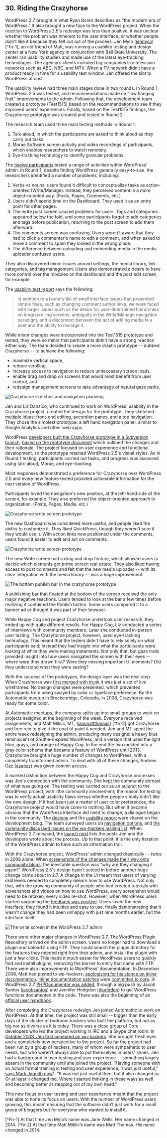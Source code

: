

## 30. Riding the Crazyhorse

WordPress 2.7 brought in what Ryan Boren describes as “the modern era of WordPress.” It also brought a new face to the WordPress project. When the reaction to WordPress 2.5's redesign was less than positive, it was unclear whether the problem was inherent to the user interface, or whether people didn’t like it because they felt cut out of the process. Jen Mylo ([jenmylo](http://profiles.wordpress.org/jenmylo)) [^fn-1], an old friend of Matt, was running a usability testing and design center at a New York agency in conjunction with Ball State University. The center ran usability studies and made use of the latest eye-tracking technologies. The agency’s clients included big companies like television networks such as ABC, NBC, and MTV. When a TV network didn’t have a product ready in time for a usability test window, Jen offered the slot to WordPress at cost. 

The usability review had three main stages done in two rounds. In Round 1, WordPress 2.5 was tested, and recommendations made on "low hanging fruit" improvements to the admin. Following that, the development team created a prototype (Test1515) based on the recommendations to see if they improved users' experiences. Finally, based on the Test1515 findings, the Crazyhorse prototype was created and tested in Round 2.

The research team used three main testing methods in Round 1:

1. Talk-aloud, in which the participants are asked to think aloud as they carry out tasks.
2. Morae Software screen activity and video recordings of participants, which enables researchers to watch remotely.
3. Eye-tracking technology to identify granular problems.

The [twelve participants](http://en.blog.wordpress.com/2008/05/20/new-york-usability-testing/) tested a range of activities within WordPress' admin. In Round 1, despite finding WordPress generally easy-to-use, the researchers identified a number of problems, including:

1. Verbs vs nouns: users found it difficult to conceptualize tasks as action-oriented (Write/Manage). Instead, they perceived content in a more object-oriented way. (Posts, Pages, Comments, etc.)
2. Users didn't spend time on the Dashboard. They used it as an entry point for other pages.
3. The write post screen caused problems for users. Tags and categories appeared below the fold, and some participants forgot to add categories and tags before publication, returning to the post screen to add them afterward. 
4. The comments screen was confusing. Users weren't aware that they had to click a commenter's name to edit a comment, and when asked to move a comment to spam they looked in the wrong place.
5. The difference between uploading and embedding media in the media uploader confused users.

They also discovered minor issues around settings, the media library, link categories, and tag management. Users also demonstrated a desire to have more control over the modules on the dashboard and the post edit screen, for example.

The [usability test report](https://github.com/WordPress/book/blob/master/Resources/articles/2008_07_Usability_Report_Crazyhorse.pdf) says the following:

> In addition to a laundry list of small interface issues that presented simple fixes, such as changing comment author links, we were faced with larger issues such as the desire for user-determined hierarchies on long/scrolling screens, ambiguity in the Write/Manage navigation paradigm, and a disconnect between the act of adding media to a post and the ability to manage it.

While minor changes were incorporated into the Test1515 prototype and tested, they were so minor that participants didn't have a strong reaction either way. The team decided to create a more drastic prototype -- dubbed Crazyhorse -- to achieve the following:

- maximize vertical space, 
- reduce scrolling, 
- increase access to navigation to reduce unnecessary screen loads, 
- enable drag and drop on screens that would most benefit from user control, and
- redesign management screens to take advantage of natural gaze paths.

<img alt="Crazyhorse sketches and navigation planning" src="../../Resources/images/30/crazyhorse-process.jpg" />

Jen and Liz Danzico, who continued to work on WordPress’ usability in the Crazyhorse project, created the design for the prototype. They sketched multiple ideas: front-end editing, accordion panes, and a top navigation. They chose the simplest prototype: a left hand navigation panel, similar to Google Analytics and other web apps.

WordPress [developers built the Crazyhorse prototype in a Subversion branch](http://lists.wordpress.org/pipermail/wp-hackers/2008-June/020652.html), [based on the prototype document](http://ma.tt/dropbox/2008/06/wordpress-prototype-1.1.pdf) which outlined the changes and their rationale. The project focused on user experience and functional development, so the prototype retained WordPress 2.5's visual styles. As in Round 1 testing, participants carried out tasks, and progress was assessed using talk-aloud, Morae, and eye-tracking. 

Most responses demonstrated a preference for Crazyhorse over WordPress 2.5 and every new feature tested provided actionable information for the next version of WordPress. 

Participants loved the navigation's new position, at the left-hand side of the screen, for example. They also preferred the object-oriented approach to organization. (Posts, Pages, Media, etc.) 

<img alt="Crazyhorse write screen prototype" src="../../Resources/images/30/crazyhorse-prototype-dashboard.jpg" />

The new Dashboard was considered more useful, and people liked the ability to customize it. They liked QuickPress, though they weren't sure if they would use it. With action links now positioned under the comments, users found it easier to edit and act on comments. 

<img alt="Crazyhorse write screen prototype" src="../../Resources/images/30/crazyhorse-prototype.jpg" />

The new Write screen had a drag and drop feature, which allowed users to decide which elements got prime screen real estate. They also liked having access to post comments and felt that the new media uploader -- with its clear integration with the media library -- was a huge improvement.

<img alt="The bottom publish bar in the crazyhorse prototype" src="../../Resources/images/30/crazyhorse-prototype-publish.jpg" />

A publishing bar that floated at the bottom of the screen received the only major negative reactions. Users tended to look at the bar a few times before realizing it contained the Publish button. Some users compared it to a banner ad or thought it was part of their browser. 

While Happy Cog and project Crazyhorse undertook user research, they ended up with quite different results. For Happy Cog, Liz conducted a series of interviews with community members. Later she conducted in-person user testing. The Crazyhorse project, however, used eye-tracking technology. This meant that the testers didn't have to rely solely on what participants said; instead they had insight into what the participants were looking at while they were making statements. Not only that, but gaze trails provided insight into how users navigated the screen with their eyes -- where were they drawn first? Were they missing important UI elements? Did they understand what they were seeing?

With the success of the prototypes, the design layer was the next step. When Crazyhorse was [first merged with trunk](https://core.trac.wordpress.org/ticket/7552) it was just a set of live wireframes. No design changes were presented, which prevented participants from being swayed by color or typeface preference. By the Automattic meetup in Breckenridge, Colorado, in 2008, Crazyhorse was ready for some color. 

At Automattic meetups, the company splits up into small groups to work on projects assigned at the beginning of the week. Everyone received assignments, and Matt Miklic, MT, ([iammattthomas](http://profiles.wordpress.org/iammattthomas)) [^fn-2] got Crazyhorse and free rein to give it the coat of paint it needed. Jen and MT spent the entire week redesigning the admin, producing many designs: a heavy blue reminiscent of Shuttle-inspired WordPress, and a version that used the light blue, grays, and orange of Happy Cog. In the end the two melded into a gray color scheme that became a feature of WordPress until 2013. Crazyhorse brought a huge number of changes to WordPress, with a completely transformed admin. To deal with all of these changes, Andrew Ozz ([azaozz](http://profiles.wordpress.org/azaozz)) was given commit access.

A marked distinction between the Happy Cog and Crazyhorse processes was Jen's connection with the community. She kept the community abreast of what was going on. The testing was carried out as an adjunct to the WordPress project, with little community involvement; the reason for testing was to verify actual usability flaws versus whether people simply didn't like the new design. If it had been just a matter of user color preferences, the Crazyhorse project would have come to nothing. But when it became obvious that the WordPress interface did need to change, a dialogue began in the community. The [designs](http://wordpress.org/news/2008/10/the-visual-design-of-27/) and the [usability report](http://wordpress.org/news/2008/10/usability-testing-report-25-and-crazyhorse/) were shared on the development blog. The team surveyed users on [navigation options](http://wordpress.org/news/2008/09/wordpress-27-navigation-options-survey/), and [the community discussed issues on the wp-hackers mailing list](http://lists.wordpress.org/pipermail/wp-hackers/2008-October/021944.html). When WordPress 2.7 released, the [launch post](http://wordpress.org/news/2008/12/coltrane/) lists the posts Jen and the developers wrote about the process. Up to that point, it is the only iteration of the WordPress admin to have such an information trail.

With the Crazyhorse project, WordPress' admin changed drastically -- twice in 2008 alone. When [screenshots of the changes made their way onto community blogs](http://weblogtoolscollection.com/archives/2008/09/02/first-look-at-wordpress-27/), the inevitable question was "why are they changing it again?" WordPress 2.5's design hadn't settled in before another huge change came about in 2.7. A change in the UI meant that users of varying skill levels needed to completely relearn how to use WordPress. Not only that, with the growing community of people who had created tutorials with screenshots and videos on how to use WordPress, every screenshot would need to be retaken, every video re-shot. However, when WordPress users started upgrading the [feedback was positive](http://lorelle.wordpress.com/2008/12/10/wordpress-27-available-now/#comments). Users loved the new interface; they found it intuitive and easy to use, finally demonstrating that it wasn't change they had been unhappy with just nine months earlier, but the interface itself.

<img alt="The write screen in the WordPress 2.7 admin" src="../../Resources/images/30/2_7_admin.jpg" />

There were other major changes in WordPress 2.7. The WordPress Plugin Repository arrived on the admin screen. Users no longer had to download a plugin and upload it using FTP. They could search the plugin directory for the features they needed right from their admin, and install the plugin with just a few clicks. This made it much easier for WordPress users to quickly find and install plugins, removing the barrier to entry that came with FTP. There were also improvements to WordPress’ documentation. In December 2006, Matt had posted to wp-hackers, [apologizing for his stance on inline documentation](http://lists.automattic.com/pipermail/wp-hackers/2006-December/009812.html). [Inline documentation patches](http://core.trac.wordpress.org/ticket/2474#comment:7) were [committed to core](http://core.trac.wordpress.org/ticket/2473#comment:3). In WordPress 2.7 [PHPDocumentor was added](http://lists.wordpress.org/pipermail/wp-docs/2008-October/001769.html), through a big push by Jacob Santos ([jacobsantos](https://profiles.wordpress.org/jacobsantos/)) and Jennifer Hodgdon ([jhodgdon](https://profiles.wordpress.org/jhodgdon)) to get WordPress functions documented in the code. There was also the beginning of an [official user handbook](http://lists.wordpress.org/pipermail/wp-docs/2009-January/001862.html).	

After completing the Crazyhorse redesign Jen joined Automattic to work on WordPress. At that time, the project was still small -- bigger than the early days of the cluster of bedroom hackers who built the platform, but not as big nor as diverse as it is today. There was a close group of Core developers who led the project working in IRC and a Skype chat room. In [October 2008, Jen first appeared on wp-hackers](http://lists.wordpress.org/pipermail/wp-hackers/2008-October/021899.html). She brought fresh eyes and a completely new perspective to the project. So far the project had been run by a group of hackers, many of whom were sympathetic to user needs, but who weren’t always able to put themselves in users' shoes. Jen had a background in user testing and user experience -- something largely absent in the community until she joined the project. “Having someone with an actual formal training in testing and user experience, it was just useful,” [says Mark Jaquith now]( http://archive.wordpress.org/interviews/2013_11_22_Jaquith.html#L7)1. “It was not just useful then, but it also changed us. Or at least it changed me. Where I started thinking in these ways as well and becoming better at stepping out of my own head.”

This new focus on user testing and user experience meant that the project was able to hone its focus on users. With the number of WordPress users growing, this meant ensuring that the software didn’t just work for a small group of bloggers but for everyone who wanted to install it.

[^Fn-1] At that time Jen Mylo’s name was Jane Wells. Her name changed in 2014.
[^fn-2] At that time Matt Miklic’s name was Matt Thomas. His name changed in 2014.

